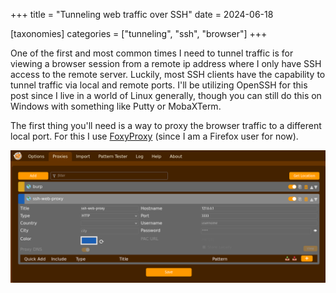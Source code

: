 +++
title = "Tunneling web traffic over SSH"
date = 2024-06-18

[taxonomies]
categories = ["tunneling", "ssh", "browser"]
+++

One of the first and most common times I need to tunnel traffic is for viewing a browser session from a remote ip address where I only have SSH access to the remote server. Luckily, most SSH clients have the capability to tunnel traffic via local and remote ports. I'll be utilizing OpenSSH for this post since I live in a world of Linux generally, though you can still do this on Windows with something like Putty or MobaXTerm.

The first thing you'll need is a way to proxy the browser traffic to a different local port. For this I use [FoxyProxy](https://addons.mozilla.org/en-US/firefox/addon/foxyproxy-standard/) (since I am a Firefox user for now).

<img src="foxyproxyconfiguration.png" alt="Foxy Proxy Configuration Screenshot" style="width:100%;height:100;">

<script data-goatcounter="https://tunneleverything.goatcounter.com/count"
        async src="https://gc.zgo.at/count.js"></script>
